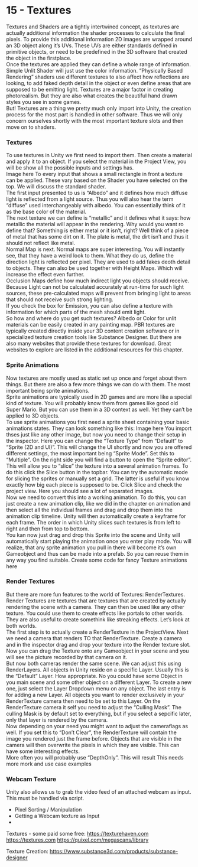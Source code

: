 # 15 - Textures
Textures and Shaders are a tightly intertwined concept, as textures are actually additional information the shader processes to calculate the final pixels. To provide this additional information 2D images are wrapped around an 3D object along it’s UVs. These UVs are either standards defined in primitive objects, or need to be predefined in the 3D software that created the object in the firstplace.<br>
Once the textures are applied they can define a whole range of information. Simple Unlit Shader will just use the color information. “Physically Based Rendering” shaders use different textures to also affect how reflections are looking, to add faked depth detail in the object or even define areas that are supposed to be emitting light. Textures are a major factor in creating photorealism. But they are also what creates the beautiful hand drawn styles you see in some games.<br>
But! Textures are a thing we pretty much only import into Unity, the creation process for the most part is handled in other software. Thus we will only concern ourselves shortly with the most important texture slots and then move on to shaders.

### Textures
To use textures in Unity we first need to import them. Then create a material and apply it to an object. If you select the material in the Project View, you will be show all the possible inputs and settings has.<br>
Image here
To every input that shows a small rectangle in front a texture can be applied. These vary based on the Shader you have selected on the top. We will discuss the standard shader.<br>
The first input presented to us is “Albedo” and it defines how much diffuse light is reflected from a light source. Thus you will also hear the term “diffuse” used interchangeably with albedo. You can essentially  think of it as the base color of the material.<br>
The next texture we can define is “metallic” and it defines what it says: how metallic the material will appear in the rendering. Why would you want ro define that? Something is either metal or it isn’t, right? Well think of a piece of metal that has some dirt on it. The plate is metal, the dirt isn’t and thus it should not reflect like metal.<br>
Normal Map is next. Normal maps are super interesting. You will instantly see, that they have a weird look to them. What they do us, define the direction light is reflected per pixel. They are used to add fakes deoth detail to objects. They can also be used together with Height Maps. Which will increase the effect even further.<br>
Occlusion Maps define how much indirect light you objects should receive. Because Light can not be calculated accurately at run-time for such light sources, these pre-calculated maps will prevent from bringing light to areas that should not receive such strong lighting.<br>
If you check the box for Emission, you can also define a texture with information for which parts of the mesh should emit light. <br>
So how and where do you get such textures? Albedo or Color for unlit materials can be easily created in any painting map. PBR textures are typically created directly inside your 3D content creation software or in specialized texture creation tools like Substance Designer. But there are also many websites that provide these textures for download. Great websites to explore are listed in the additional resources for this chapter.

### Sprite Animations
Now textures are mostly used as static set up once and forget about them things. But there are also a few more things we can do with them. The most important being sprite animations.<br>
Sprite animations are typically used in 2D games and are more like a special kind of texture. You will probably know them from games like good old Super Mario. But you can use them in a 3D context as well. Yet they can’t be applied to 3D objects. <br>
To use sprite animations you first need a sprite sheet containing your basic animations states. They can look something like this:
Image here
You import thses just like any other image, but now you need to change their setup in the inspector. Here you can change the “Texture Type” from “Default” to “Sprite (2D and UI)”. This will change the UI shortly and now you are offered different settings, the most important being “Sprite Mode”. Set this to “Multiple”.  On the right side you will find a button to open the “Sprite editor”. This will allow you to “slice” the texture into a several animation frames. To do this click the Slice button in the topbar. You can try the automatic mode for slicing the sprites or manually set a grid. The latter is useful if you know exactly how big each piece is supposed to be. Click Slice and check the project view. Here you should see a lot of separated images.<br>
Now we need to convert this into a working animation. To do this, you can just create a new animation clip, like we did in the chapter on animation and then select all the individual frames and drag and drop them into the animation clip timeline. Unity will then automatically create a keyframe for each frame. The order in which Unity slices such textures is from left to right and then from top to bottom.<br>
You kan now just drag and drop this Sprite into the scene and Unity will automatically start playing the animation once you enter play mode. You will realize, that any sprite animation you pull in there will become it’s own Gameobject and thus can be made into a prefab. So you can reuse them in any way you find suitable.
Create some code for fancy Texture animations here


### Render Textures
But there are more fun features to the world of Textures: RenderTextures. Render Textures are textures that are textures that are created by actually rendering the scene with a camera. They can then be used like any other texture. You could use them to create effects like portals to other worlds. They are also useful to create somethink like streaking effects. Let’s look at both worlds.<br>
The first step is to actually create a RenderTexture in the ProjectView. Next we need a camera that renders TO that RenderTexture. Create a camera and in the inspector drag and drop your texture into the Render texture slot. Now you can drag the Texture onto any Gameobject in your scene and you will see the picture recorded by that camera on it. <br>
But now both cameras render the same scene. We can adjust this using RenderLayers. All objects in Unity reside on a specific Layer. Usually this is the “Default” Layer. How appropriate. No you could have some Object in you main scene and some other object on a different Layer. To create a new one, just select the Layer Dropdown menu on any object. The last entry is for adding a new Layer. All objects you want to render exclusively in your RenderTexture camera then need to be set to this Layer. On the RenderTexture camera it self you need to adjust the “Culling Mask”. The culling Mask is by default set to everything, but if you select a sepcific later, only that layer is rendered by the camera.<br>
Now depending on your need you might want to adjust the cameraflags as well. If you set this to “Don’t Clear”, the RenderTexture will contain the image you rendered just the frame before. Objects that are visible in the camera will then overwrite the pixels in which they are visible. This can have some interesting effects.<br>
More often you will probably use “DepthOnly”. This will result 
This needs more mork and use case examples

### Webcam Texture
Unity also allows us to grab the video feed of an attached webcam as input. This must be handled via script.

- Pixel Sorting / Manipulation
- Getting a Webcam texture as Input
- 




Textures - some paid some free:
https://texturehaven.com
https://textures.com
https://quixel.com/megascans/library

Texture Creation:
https://www.substance3d.com/products/substance-designer